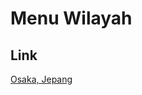 # Menu Wilayah

## Link

[Osaka, Jepang](https://github.com/gigit-pemilu/pemilu-2024-99-luar-negeri/tree/main/pileg-dpr/hitung-suara/sub/99-luar-negeri/sub/83-osaka-jepang/sub/01-osaka-jepang/sub/0001-osaka-jepang)

